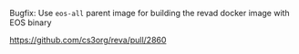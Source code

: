Bugfix: Use `eos-all` parent image for building the revad docker image with EOS binary

https://github.com/cs3org/reva/pull/2860